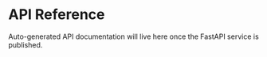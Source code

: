 # API Reference

Auto-generated API documentation will live here once the FastAPI service is published.
